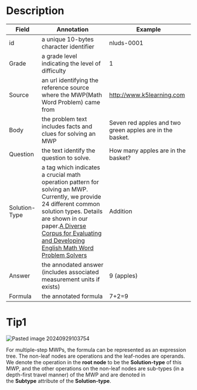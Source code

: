 # Description
| Field         | Annotation                                                                                                                                                                                                                                                                                                 | Example                                                  |
| ------------- | ---------------------------------------------------------------------------------------------------------------------------------------------------------------------------------------------------------------------------------------------------------------------------------------------------------- | -------------------------------------------------------- |
| id            | a unique 10-bytes character identifier                                                                                                                                                                                                                                                                     | nluds-0001                                               |
| Grade         | a grade level indicating the level of difficulty                                                                                                                                                                                                                                                           | 1                                                        |
| Source        | an url identifying the reference source where the MWP(Math Word Problem) came from                                                                                                                                                                                                                         | http://www.k5learning.com                                |
| Body          | the problem text includes facts and clues for solving an MWP                                                                                                                                                                                                                                               | Seven red apples and two green apples are in the basket. |
| Question      | the text identify the question to solve.                                                                                                                                                                                                                                                                   | How many apples are in the basket?                       |
| Solution-Type | a tag which indicates a crucial math operation pattern for solving an MWP. Currently, we provide 24 different common solution types. Details are shown in our paper.[A Diverse Corpus for Evaluating and Developing English Math Word Problem Solvers](https://www.aclweb.org/anthology/2020.acl-main.92/) | Addition                                                 |
| Answer        | the annodated answer (includes associated measurement units if exists)                                                                                                                                                                                                                                     | 9 (apples)                                               |
| Formula       | the annotated formula                                                                                                                                                                                                                                                                                      | 7+2=9                                                    |
# Tip1
![Pasted image 20240929103754](https://github.com/user-attachments/assets/c8e2320b-ae24-4641-a9be-597f667be68f)

For multiple-step MWPs, the formula can be represented as an expression tree. The non-leaf nodes are operations and the leaf-nodes are operands. We denote the operation in the **root node** to be the **Solution-type** of this MWP, and the other operations on the non-leaf nodes are sub-types (in a depth-first travel manner) of the MWP and are denoted in the **Subtype** attribute of the **Solution-type**.
